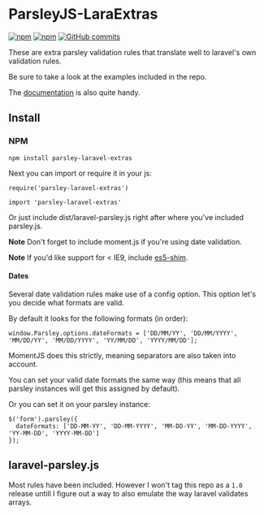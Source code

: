# ParsleyJS-LaraExtras
[![npm](https://img.shields.io/npm/dt/parsley-laravel-extras.svg?maxAge=3600)](https://www.npmjs.com/package/parsley-laravel-extras)
[![npm](https://img.shields.io/npm/v/parsley-laravel-extras.svg?maxAge=3600)](https://www.npmjs.com/package/parsley-laravel-extras)
[![GitHub commits](https://img.shields.io/github/commits-since/happyDemon/ParsleyJS-LaraExtras/0.4.2.svg?maxAge=3600)](https://github.com/happyDemon/ParsleyJS-LaraExtras)

These are extra parsley validation rules that translate well to laravel's own validation rules.

Be sure to take a look at the examples included in the repo.

The [documentation](http://parsley-laraextras.happydemon.xyz/) is also quite handy.

## Install

### NPM

`npm install parsley-laravel-extras`

Next you can import or require it in your js:

`require('parsley-laravel-extras')`

`import 'parsley-laravel-extras'`

Or just include dist/laravel-parsley.js right after where you've included parsley.js.

**Note** Don't forget to include moment.js if you're using date validation.

**Note** If you'd like support for < IE9, include [es5-shim](https://github.com/es-shims/es5-shim).

#### Dates

Several date validation rules make use of a config option. 
This option let's you decide what formats are valid.

By default it looks for the following formats (in order):

```
window.Parsley.options.dateFormats = ['DD/MM/YY', 'DD/MM/YYYY', 'MM/DD/YY', 'MM/DD/YYYY', 'YY/MM/DD', 'YYYY/MM/DD'];
```

MomentJS does this strictly, meaning separators are also taken into account.

You can set your valid date formats the same way (this means that all parsley instances will get this assigned by default).

Or you can set it on your parsley instance:

```
$('form').parsley({
  dateFormats: ['DD-MM-YY', 'DD-MM-YYYY', 'MM-DD-YY', 'MM-DD-YYYY', 'YY-MM-DD', 'YYYY-MM-DD']
});
```

## laravel-parsley.js

Most rules have been included. However I won't tag this repo as a `1.0` release untill I figure out a way to also emulate the way laravel validates arrays.
